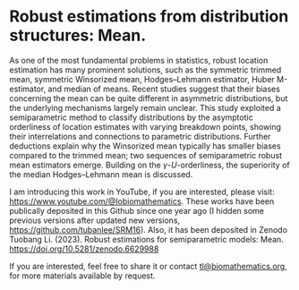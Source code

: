# Robust estimations from distribution structures: Mean.

As one of the most fundamental problems in statistics, robust location estimation has many prominent solutions, such as the symmetric trimmed mean, symmetric Winsorized mean, Hodges–Lehmann estimator, Huber M-estimator, and median of means. Recent studies suggest that their biases concerning the mean can be quite different in asymmetric distributions, but the underlying mechanisms largely remain unclear. This study exploited a semiparametric method to classify distributions by the asymptotic orderliness of location estimates with varying breakdown points, showing their interrelations and connections to parametric distributions. Further deductions explain why the Winsorized mean typically has smaller biases compared to the trimmed mean; two sequences of semiparametric robust mean estimators emerge. Building on the $\gamma$-$U$-orderliness, the superiority of the median Hodges–Lehmann mean is discussed.

I am introducing this work in YouTube, if you are interested, please visit: https://www.youtube.com/@Iobiomathematics. These works have been publically deposited in this Github since one year ago (I hidden some previous versions after updated new versions, https://github.com/tubanlee/SRM16). Also, it has been deposited in Zenodo Tuobang Li. (2023). Robust estimations for semiparametric models: Mean. https://doi.org/10.5281/zenodo.6629988

If you are interested, feel free to share it or contact tl@biomathematics.org, for more materials available by request. 

